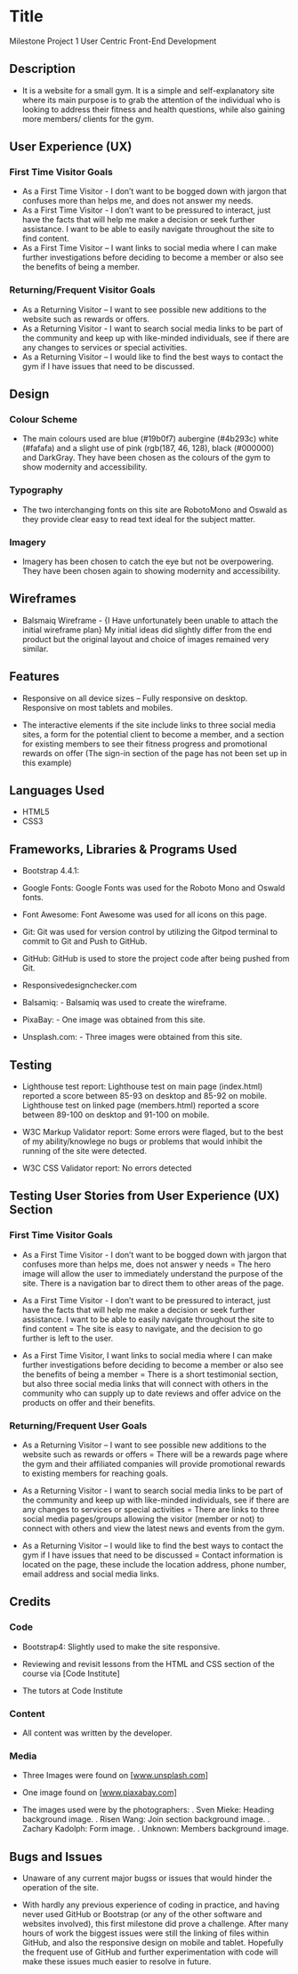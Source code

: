 
# Title
Milestone Project 1
User Centric Front-End
Development


## Description

* It is a website for a small gym. It is a simple and self-explanatory site where its main purpose is to grab the attention of the individual who is looking to address their fitness and health questions, while also gaining more members/ clients for the gym.

## User Experience (UX)

### First Time Visitor Goals

* As a First Time Visitor - I don’t want to be bogged down with jargon that confuses more than helps me, and does not answer my needs.
* As a First Time Visitor - I don’t want to be pressured to interact, just have the facts that will help me make a decision or seek further assistance. I want to be able to easily navigate throughout the site to find content.
* As a First Time Visitor – I want links to social media where I can make further investigations before deciding to become a member or also see the benefits of being a member.

### Returning/Frequent Visitor Goals

* As a Returning Visitor – I want to see possible new additions to the website such as rewards or offers.
* As a Returning Visitor - I want to search social media links to be part of the community and keep up with like-minded individuals, see if there are any changes to services or special activities. 
* As a Returning Visitor – I would like to find the best ways to contact the gym if I have issues that need to be discussed.


## Design

### Colour Scheme

* The main colours used are blue (#19b0f7) aubergine (#4b293c) white (#fafafa) and a slight use of pink (rgb(187, 46, 128), black (#000000) and DarkGray. They have been chosen as the colours of the gym to show modernity and accessibility. 

### Typography

* The two interchanging fonts on this site are RobotoMono and Oswald as they provide clear easy to read text ideal for the subject matter.

### Imagery

* Imagery has been chosen to catch the eye but not be overpowering. They have been chosen again to showing modernity and accessibility. 


## Wireframes

* Balsmaiq Wireframe  - {I Have unfortunately been unable to attach the initial wireframe plan} My initial ideas did slightly differ from the end product but the original layout and choice of images remained very similar. 

## Features

* Responsive on all device sizes – Fully responsive on desktop. Responsive on most tablets and mobiles.

* The interactive elements if the site include links to three social media sites, a form for the potential client to become a member, and a section for existing members to see their fitness progress and promotional rewards on offer (The sign-in section of the page has not been set up in this example)

## Languages Used

* HTML5
* CSS3

## Frameworks, Libraries & Programs Used

* Bootstrap 4.4.1:

* Google Fonts: Google Fonts was used for the Roboto Mono and Oswald fonts.

* Font Awesome: Font Awesome was used for all icons on this page.

* Git: Git was used for version control by utilizing the Gitpod terminal to commit to Git and Push to GitHub.

* GitHub: GitHub is used to store the project code after being pushed from Git. 

* Responsivedesignchecker.com

* Balsamiq: - Balsamiq was used to create the wireframe.

* PixaBay: - One image was obtained from this site.

* Unsplash.com:  - Three images were obtained from this site.

## Testing

* Lighthouse test report: Lighthouse test on main page (index.html) reported a score between 85-93 on desktop and 85-92 on mobile.
Lighthouse test on linked page (members.html) reported a score between 89-100 on desktop and 91-100 on mobile.

* W3C Markup Validator report: Some errors were flaged, but to the best of my ability/knowlege no bugs or problems that would inhibit the running of the site were detected.

* W3C CSS Validator report: No errors detected


## Testing User Stories from User Experience (UX) Section

### First Time Visitor Goals

* As a First Time Visitor - I don’t want to be bogged down with jargon that confuses more than helps me, does not answer y needs = 
                         The hero image will allow the user to immediately understand the purpose of the site. There is a navigation bar to direct them to other areas of the page.

* As a First Time Visitor -  I don’t want to be pressured to interact, just have the facts that will help me make a decision or seek further assistance. I want to be able to easily navigate throughout the site to find content = 
                 The site is easy to navigate, and the decision to go further is left to the user.

* As a First Time Visitor, I want links to social media where I can make further investigations before deciding to become a member or also see the benefits of being a member = 
                   There is a short testimonial section, but also three social media links that will connect with others in the community who can supply up to date reviews and offer advice on the products on offer and their benefits.


### Returning/Frequent User Goals

* As a Returning Visitor – I want to see possible new additions to the website such as rewards or offers = 
        There will be a rewards page where the gym and their affiliated companies will provide promotional rewards to existing members for reaching goals.

* As a Returning Visitor - I want to search social media links to be part of the community and keep up with like-minded individuals, see if there are any changes to services or special activities = 
                There are links to three social media pages/groups allowing the visitor (member or not) to connect with others and view the latest news and events from the gym.

* As a Returning Visitor – I would like to find the best ways to contact the gym if I have issues that need to be discussed = 
                           Contact information is located on the page, these include the location address, phone number, email address and social media links.


## Credits

### Code

* Bootstrap4: Slightly used to make the site responsive.

* Reviewing and revisit lessons from the HTML and CSS section of the course via [Code Institute] 

* The tutors at Code Institute
### Content

* All content was written by the developer.

### Media

* Three Images were found on [www.unsplash.com]

* One image found on [www.piaxabay.com]

* The images used were by the photographers:
                . Sven Mieke: Heading background image.
                . Risen Wang: Join section background image.
                . Zachary Kadolph: Form image.
                . Unknown: Members background image.


## Bugs and Issues

* Unaware of any current major bugss or issues that would hinder the operation of the site.

* With hardly any previous experience of coding in practice, and having never used GitHub or Bootstrap (or any of the other software and websites involved), this first milestone did prove a challenge. After many hours of work the biggest issues were still the linking of files within GitHub, and also the responsive design on mobile and tablet. Hopefully the frequent use of GitHub and further experimentation with code will make these issues much easier to resolve in future.









